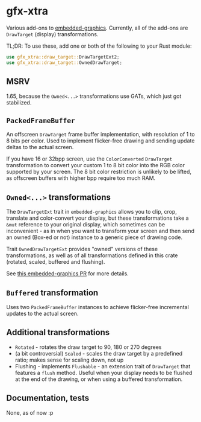 # gfx-xtra

Various add-ons to [embedded-graphics](https://github.com/embedded-graphics/embedded-graphics). 
Currently, all of the add-ons are `DrawTarget` (display) transformations.

TL;DR: To use these, add one or both of the following to your Rust module:
```rust
use gfx_xtra::draw_target::DrawTargetExt2;
use gfx_xtra::draw_target::OwnedDrawTarget;
```

## MSRV

1.65, because the `Owned<...>` transformations use GATs, which just got stabilized.

## `PackedFrameBuffer`

An offscreen `DrawTarget` frame buffer implementation, with resolution of 1 to 8 bits per color. Used to implement flicker-free drawing and sending update deltas to the actual screen.

If you have 16 or 32bpp screen, use the `ColorConverted` `DrawTarget` transformation to convert your custom 1 to 8 bit color into the RGB color supported by your screen.
The 8 bit color restriction is unlikely to be lifted, as offscreen buffers with higher bpp require too much RAM.

## `Owned<...>` transformations

The `DrawTargetExt` trait in `embedded-graphics` allows you to clip, crop, translate and color-convert your display, 
but these transformations take a `&mut` reference to your original display, which sometimes can be inconvenient - as in when you want to transform your screen and
then send an owned (Box-ed or not) instance to a generic piece of drawing code.

Trait `OwnedDrawTargetExt` provides "owned" versions of these transformations, as well as of all transformations defined in this crate (rotated, scaled, buffered and flushing).

See [this embedded-graphics PR](https://github.com/embedded-graphics/embedded-graphics/pull/706) for more details.

## `Buffered` transformation

Uses two `PackedFrameBuffer` instances to achieve flicker-free incremental updates to the actual screen.

## Additional transformations

* `Rotated` - rotates the draw target to 90, 180 or 270 degrees
* (a bit controversial) `Scaled` - scales the draw target by a predefined ratio; makes sense for scaling down, not up
* Flushing - implements `Flushable` - an extension trait of `DrawTarget` that features a `flush` method. Useful when your display needs to be flushed at the end of the drawing, or when using a buffered transformation.

## Documentation, tests

None, as of now :p
